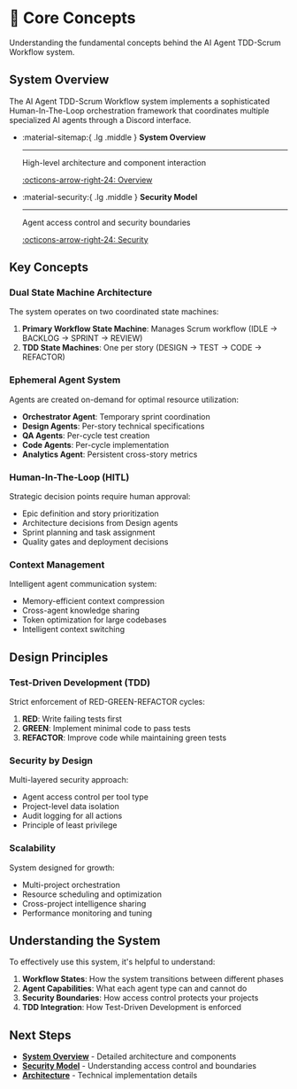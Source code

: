 # 🧠 Core Concepts

Understanding the fundamental concepts behind the AI Agent TDD-Scrum Workflow system.

## System Overview

The AI Agent TDD-Scrum Workflow system implements a sophisticated Human-In-The-Loop orchestration framework that coordinates multiple specialized AI agents through a Discord interface.

<div class="grid cards" markdown>

-   :material-sitemap:{ .lg .middle } **System Overview**

    ---
    
    High-level architecture and component interaction
    
    [:octicons-arrow-right-24: Overview](overview.md)

-   :material-security:{ .lg .middle } **Security Model**

    ---
    
    Agent access control and security boundaries
    
    [:octicons-arrow-right-24: Security](security.md)

</div>

## Key Concepts

### Dual State Machine Architecture

The system operates on two coordinated state machines:

1. **Primary Workflow State Machine**: Manages Scrum workflow (IDLE → BACKLOG → SPRINT → REVIEW)
2. **TDD State Machines**: One per story (DESIGN → TEST → CODE → REFACTOR)

### Ephemeral Agent System

Agents are created on-demand for optimal resource utilization:

- **Orchestrator Agent**: Temporary sprint coordination
- **Design Agents**: Per-story technical specifications
- **QA Agents**: Per-cycle test creation
- **Code Agents**: Per-cycle implementation
- **Analytics Agent**: Persistent cross-story metrics

### Human-In-The-Loop (HITL)

Strategic decision points require human approval:

- Epic definition and story prioritization
- Architecture decisions from Design agents
- Sprint planning and task assignment
- Quality gates and deployment decisions

### Context Management

Intelligent agent communication system:

- Memory-efficient context compression
- Cross-agent knowledge sharing
- Token optimization for large codebases
- Intelligent context switching

## Design Principles

### Test-Driven Development (TDD)

Strict enforcement of RED-GREEN-REFACTOR cycles:

1. **RED**: Write failing tests first
2. **GREEN**: Implement minimal code to pass tests
3. **REFACTOR**: Improve code while maintaining green tests

### Security by Design

Multi-layered security approach:

- Agent access control per tool type
- Project-level data isolation
- Audit logging for all actions
- Principle of least privilege

### Scalability

System designed for growth:

- Multi-project orchestration
- Resource scheduling and optimization
- Cross-project intelligence sharing
- Performance monitoring and tuning

## Understanding the System

To effectively use this system, it's helpful to understand:

1. **Workflow States**: How the system transitions between different phases
2. **Agent Capabilities**: What each agent type can and cannot do
3. **Security Boundaries**: How access control protects your projects
4. **TDD Integration**: How Test-Driven Development is enforced

## Next Steps

- **[System Overview](overview.md)** - Detailed architecture and components
- **[Security Model](security.md)** - Understanding access control and boundaries
- **[Architecture](../architecture/system-overview.md)** - Technical implementation details